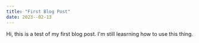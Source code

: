 ```yaml
---
title: "First Blog Post"
date: 2023--02-13
---
```

Hi, this is a test of my first blog post. I'm still leasrning how to use this thing.
